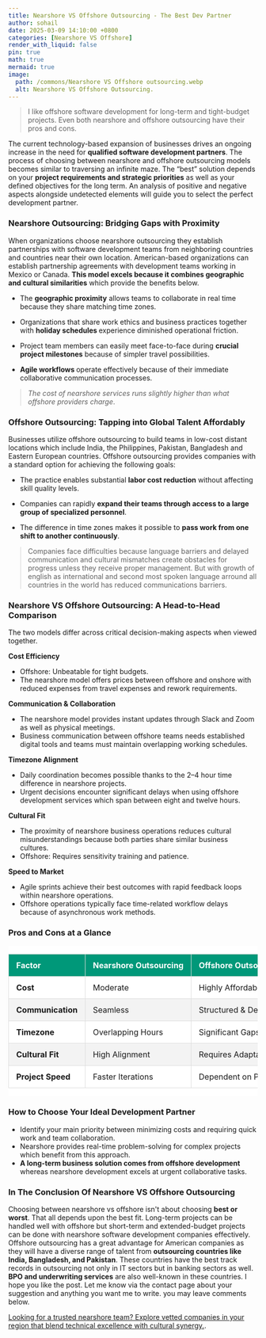 ```yaml
---
title: Nearshore VS Offshore Outsourcing - The Best Dev Partner
author: sohail
date: 2025-03-09 14:10:00 +0800
categories: [Nearshore VS Offshore]
render_with_liquid: false
pin: true
math: true
mermaid: true
image:
  path: /commons/Nearshore VS Offshore outsourcing.webp
  alt: Nearshore VS Offshore Outsourcing.
---
```

> I like offshore software development for long-term and tight-budget projects. Even both nearshore and offshore outsourcing have their pros and cons.

The current technology-based expansion of businesses drives an ongoing increase in the need for <b>qualified software development partners</b>. The process of choosing between nearshore and offshore outsourcing models becomes similar to traversing an infinite maze. The “best” solution depends on your <b>project requirements and strategic priorities</b> as well as your defined objectives for the long term. An analysis of positive and negative aspects alongside undetected elements will guide you to select the perfect development partner.

### Nearshore Outsourcing: Bridging Gaps with Proximity

When organizations choose nearshore outsourcing they establish partnerships with software development teams from neighboring countries and countries near their own location. American-based organizations can establish partnership agreements with development teams working in Mexico or Canada. <b>This model excels because it combines geographic and cultural similarities</b> which provide the benefits below.

- The <b>geographic proximity</b> allows teams to collaborate in real time because they share matching time zones.

- Organizations that share work ethics and business practices together with <b>holiday schedules </b>experience diminished operational friction.

- Project team members can easily meet face-to-face during <b>crucial project milestones</b> because of simpler travel possibilities.

- <b>Agile workflows </b>operate effectively because of their immediate collaborative communication processes.

> <i>The cost of nearshore services runs slightly higher than what offshore providers charge</i>.

### Offshore Outsourcing: Tapping into Global Talent Affordably

Businesses utilize offshore outsourcing to build teams in low-cost distant locations which include India, the Philippines, Pakistan, Bangladesh and Eastern European countries. Offshore outsourcing provides companies with a standard option for achieving the following goals:

- The practice enables substantial <b>labor cost reduction</b> without affecting skill quality levels.

- Companies can rapidly <b>expand their teams through access to a large group of specialized personnel</b>.

- The difference in time zones makes it possible to <b>pass work from one shift to another continuously</b>.

> Companies face difficulties because language barriers and delayed communication and cultural mismatches create obstacles for progress unless they receive proper management. But with growth of english as international and second most spoken language arround all countries in the world has reduced communications barriers.

### Nearshore VS Offshore Outsourcing: A Head-to-Head Comparison

The two models differ across critical decision-making aspects when viewed together.

<b>Cost Efficiency</b>

- Offshore: Unbeatable for tight budgets.
- The nearshore model offers prices between offshore and onshore with reduced expenses from travel expenses and rework requirements.

 <b>Communication & Collaboration</b>

- The nearshore model provides instant updates through Slack and Zoom as well as physical meetings.
- Business communication between offshore teams needs established digital tools and teams must maintain overlapping working schedules.

<b>Timezone Alignment</b>

- Daily coordination becomes possible thanks to the 2–4 hour time difference in nearshore projects.
- Urgent decisions encounter significant delays when using offshore development services which span between eight and twelve hours.

<b>Cultural Fit</b>

- The proximity of nearshore business operations reduces cultural misunderstandings because both parties share similar business cultures.
- Offshore: Requires sensitivity training and patience.

<b>Speed to Market</b>

- Agile sprints achieve their best outcomes with rapid feedback loops within nearshore operations.
- Offshore operations typically face time-related workflow delays because of asynchronous work methods.

### Pros and Cons at a Glance
<style>
    .table-responsive {
      width: 100%;
      overflow: auto;
      margin-bottom: 1rem;
      background-color: #fff;
      box-shadow: 0 2px 5px rgba(0, 0, 0, 0);
    }
    table {
      width: 100%;
      border-collapse: collapse;
      overflow: auto;
      min-width: 600px; /* ensures table remains structured on larger screens */
    }
    thead {
      background-color: #009879;
      color: #ffffff;
    }
    th, td {
      padding: 12px 15px;
      text-align: left;
      border: 1px solid #ddd;
    }
    tbody tr:nth-child(even) {
      background-color: #f3f3f3;
    }
    /* Optional: Enhance responsiveness for very small screens */
    @media (max-width: 480px) {
      th, td {
        padding: 8px 10px;
      }
    }
  </style>

<div class="table-responsive">
<table>
      <thead>
        <tr>
          <th>Factor</th>
          <th>Nearshore Outsourcing</th>
          <th>Offshore Outsourcing</th>
        </tr>
      </thead>
      <tbody>
        <tr>
          <td><b>Cost</b></td>
          <td>Moderate</td>
          <td>Highly Affordable</td>
        </tr>
        <tr>
          <td><b>Communication</b></td>
          <td>Seamless</td>
          <td>Structured & Delayed</td>
        </tr>
        <tr>
          <td><b>Timezone</b></td>
          <td>Overlapping Hours</td>
          <td>Significant Gaps</td>
        </tr>
        <tr>
          <td><b>Cultural Fit</b></td>
          <td>High Alignment</td>
          <td>Requires Adaptation</td>
        </tr>
        <tr>
          <td><b>Project Speed</b></td>
          <td>Faster Iterations</td>
          <td>Dependent on Planning</td>
        </tr>
      </tbody>
    </table>
   </div> 

### How to Choose Your Ideal Development Partner

- Identify your main priority between minimizing costs and requiring quick work and team collaboration.
- Nearshore provides real-time problem-solving for complex projects which benefit from this approach.
- <b>A long-term business solution comes from offshore development </b> whereas nearshore development excels at urgent collaborative tasks.

### In The Conclusion Of Nearshore VS Offshore Outsourcing

Choosing between nearshore vs offshore isn't about choosing <b>best or worst</b>. That all depends upon the best fit. Long-term projects can be handled well with offshore but short-term and extended-budget projects can be done with nearshore software development companies effectively. Offshore outsourcing has a great advantage for American companies as they will have a diverse range of talent from <b>outsourcing countries like India, Bangladesh, and Pakistan</b>. These countries have the best track records in outsourcing not only in IT sectors but in banking sectors as well. <b> BPO and underwriting services</b> are also well-known in these countries. I hope you like the post. Let me know via the contact page about your suggestion and anything you want me to write. you may leave comments below.

[Looking for a trusted nearshore team? Explore vetted companies in your region that blend technical excellence with cultural synergy.](/posts/best-nearshore-software-development-companies).